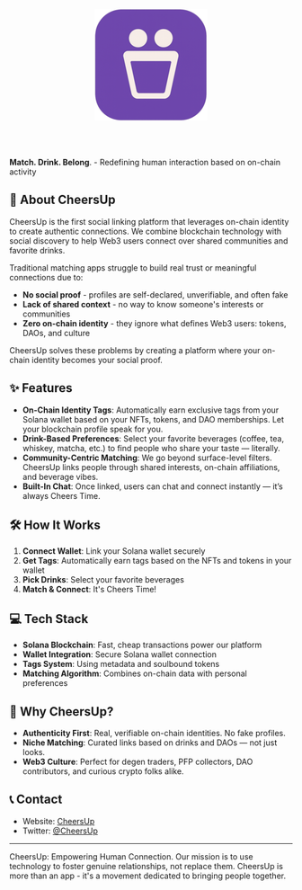 <p align="center">
<img src="assets/favicon-noPadding-200HW.png" alt="logo"/>
</p>
<br/>
<br/>

**Match. Drink. Belong**. - Redefining human interaction based on on-chain activity

## 🚀 About CheersUp

CheersUp is the first social linking platform that leverages on-chain identity to create authentic connections. We combine blockchain technology with social discovery to help Web3 users connect over shared communities and favorite drinks.

Traditional matching apps struggle to build real trust or meaningful connections due to:

- **No social proof** - profiles are self-declared, unverifiable, and often fake
- **Lack of shared context** - no way to know someone's interests or communities
- **Zero on-chain identity** - they ignore what defines Web3 users: tokens, DAOs, and culture

CheersUp solves these problems by creating a platform where your on-chain identity becomes your social proof.

## ✨ Features

- **On-Chain Identity Tags**: Automatically earn exclusive tags from your Solana wallet based on your NFTs, tokens, and DAO memberships. Let your blockchain profile speak for you.
- **Drink-Based Preferences**: Select your favorite beverages (coffee, tea, whiskey, matcha, etc.) to find people who share your taste — literally.
- **Community-Centric Matching**: We go beyond surface-level filters. CheersUp links people through shared interests, on-chain affiliations, and beverage vibes.
- **Built-In Chat**: Once linked, users can chat and connect instantly — it’s always Cheers Time.

## 🛠️ How It Works

1. **Connect Wallet**: Link your Solana wallet securely
2. **Get Tags**: Automatically earn tags based on the NFTs and tokens in your wallet
3. **Pick Drinks**: Select your favorite beverages
4. **Match & Connect**: It's Cheers Time!

## 💻 Tech Stack

- **Solana Blockchain**: Fast, cheap transactions power our platform
- **Wallet Integration**: Secure Solana wallet connection
- **Tags System**: Using metadata and soulbound tokens
- **Matching Algorithm**: Combines on-chain data with personal preferences

## 🎯 Why CheersUp?

- **Authenticity First**: Real, verifiable on-chain identities. No fake profiles.
- **Niche Matching**: Curated links based on drinks and DAOs — not just looks.
- **Web3 Culture**: Perfect for degen traders, PFP collectors, DAO contributors, and curious crypto folks alike.

## 📞 Contact

- Website: [CheersUp](https://www.cheersup.fun)
- Twitter: [@CheersUp](https://x.com/cheersupSOL)

---

CheersUp: Empowering Human Connection. Our mission is to use technology to foster genuine relationships, not replace them. CheersUp is more than an app - it's a movement dedicated to bringing people together.
